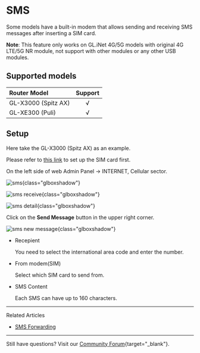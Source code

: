 # SMS

Some models have a built-in modem that allows sending and receiving SMS messages after inserting a SIM card.

**Note**: This feature only works on GL.iNet 4G/5G models with original 4G LTE/5G NR module, not support with other modules or any other USB modules.

## Supported models

| Router Model                   | Support   |
| :----------------------------- | :-------: |
| GL-X3000 (Spitz AX)            | √         |
| GL-XE300 (Puli)                | √         |

## Setup

Here take the GL-X3000 (Spitz AX) as an example.

Please refer to [this link](../internet_cellular) to set up the SIM card first.

On the left side of web Admin Panel -> INTERNET, Cellular sector.

![sms](https://static.gl-inet.com/docs/en/4/tutorials/sms/sms.png){class="glboxshadow"}

![sms receive](https://static.gl-inet.com/docs/en/4/tutorials/sms/sms_receive.png){class="glboxshadow"}

![sms detail](https://static.gl-inet.com/docs/en/4/tutorials/sms/sms_detail.png){class="glboxshadow"}

Click on the **Send Message** button in the upper right corner.

![sms new message](https://static.gl-inet.com/docs/en/4/tutorials/sms/sms_new_message.png){class="glboxshadow"}

* Recepient

    You need to select the international area code and enter the number. 

* From modem(SIM)

    Select which SIM card to send from.

* SMS Content

    Each SMS can have up to 160 characters.

---

Related Articles

- [SMS Forwarding](../sms_forwarding)

---

Still have questions? Visit our [Community Forum](https://forum.gl-inet.com){target="_blank"}.
